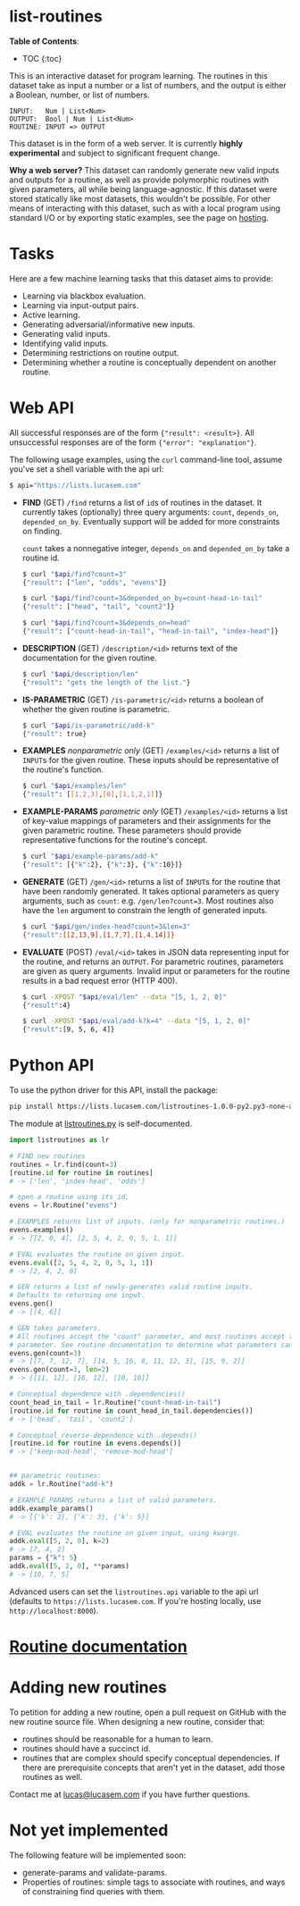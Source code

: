 # list-routines

**Table of Contents**:
* TOC
{:toc}

This is an interactive dataset for program learning. The routines in this
dataset take as input a number or a list of numbers, and the output is
either a Boolean, number, or list of numbers.

```
INPUT:   Num | List<Num>
OUTPUT:  Bool | Num | List<Num>
ROUTINE: INPUT => OUTPUT
```

This dataset is in the form of a web server. It is currently **highly
experimental** and subject to significant frequent change.

**Why a web server?** This dataset can randomly generate new valid inputs
and outputs for a routine, as well as provide polymorphic routines with
given parameters, all while being language-agnostic. If this dataset were
stored statically like most datasets, this wouldn't be possible. For other
means of interacting with this dataset, such as with a local program using
standard I/O or by exporting static examples, see the page on
[hosting](hosting).

# Tasks

Here are a few machine learning tasks that this dataset aims to provide:
- Learning via blackbox evaluation.
- Learning via input-output pairs.
- Active learning.
- Generating adversarial/informative new inputs.
- Generating valid inputs.
- Identifying valid inputs.
- Determining restrictions on routine output.
- Determining whether a routine is conceptually dependent on another routine.

# Web API

All successful responses are of the form `{"result": <result>}`. All
unsuccessful responses are of the form `{"error": "explanation"}`.

The following usage examples, using the `curl` command-line tool, assume
you've set a shell variable with the api url:

```bash
$ api="https://lists.lucasem.com"
```

- **FIND** (GET) `/find` returns a list of `id`s of routines in the dataset.
  It currently takes (optionally) three query arguments: `count`,
  `depends_on`, `depended_on_by`. Eventually support will be added for more
  constraints on finding.

  `count` takes a nonnegative integer, `depends_on` and `depended_on_by`
  take a routine id.

  ```bash
  $ curl "$api/find?count=3"
  {"result": ["len", "odds", "evens"]}

  $ curl "$api/find?count=3&depended_on_by=count-head-in-tail"
  {"result": ["head", "tail", "count2"]}

  $ curl "$api/find?count=3&depends_on=head"
  {"result": ["count-head-in-tail", "head-in-tail", "index-head"]}
  ```
- **DESCRIPTION** (GET) `/description/<id>` returns text of the
  documentation for the given routine.

  ```bash
  $ curl "$api/description/len"
  {"result": "gets the length of the list."}
  ```
- **IS-PARAMETRIC** (GET) `/is-parametric/<id>` returns a boolean of whether
  the given routine is parametric.

  ```bash
  $ curl "$api/is-parametric/add-k"
  {"result": true}
  ```
- **EXAMPLES** _nonparametric only_ (GET) `/examples/<id>` returns a list of
  `INPUT`s for the given routine. These inputs should be representative of
  the routine's function.

  ```bash
  $ curl "$api/examples/len"
  {"result": [[1,2,3],[0],[1,1,2,1]]}
  ```
- **EXAMPLE-PARAMS** _parametric only_ (GET) `/examples/<id>` returns a list
  of key-value mappings of parameters and their assignments for the given
  parametric routine. These parameters should provide representative
  functions for the routine's concept.

  ```bash
  $ curl "$api/example-params/add-k"
  {"result": [{"k":2}, {"k":3}, {"k":10}]}
  ```
- **GENERATE** (GET) `/gen/<id>` returns a list of `INPUT`s for the routine
  that have been randomly generated. It takes optional parameters as query
  arguments, such as `count`: e.g. `/gen/len?count=3`. Most routines also
  have the `len` argument to constrain the length of generated inputs.

  ```bash
  $ curl "$api/gen/index-head?count=3&len=3"
  {"result":[[2,13,9],[1,7,7],[1,4,14]]}
  ```
- **EVALUATE** (POST) `/eval/<id>` takes in JSON data representing input for
  the routine, and returns an `OUTPUT`. For parametric routines, parameters
  are given as query arguments. Invalid input or parameters for the routine
  results in a bad request error (HTTP 400).

  ```bash
  $ curl -XPOST "$api/eval/len" --data "[5, 1, 2, 0]"
  {"result":4}

  $ curl -XPOST "$api/eval/add-k?k=4" --data "[5, 1, 2, 0]"
  {"result":[9, 5, 6, 4]}
  ```

# Python API

To use the python driver for this API, install the package:
```sh
pip install https://lists.lucasem.com/listroutines-1.0.0-py2.py3-none-any.whl
```

The module at
[listroutines.py](https://github.com/lucasem/list-routines/blob/master/py/listroutines.py)
is self-documented.


```python
import listroutines as lr

# FIND new routines
routines = lr.find(count=3)
[routine.id for routine in routines]
# -> ['len', 'index-head', 'odds']

# open a routine using its id.
evens = lr.Routine("evens")

# EXAMPLES returns list of inputs. (only for nonparametric routines.)
evens.examples()
# -> [[2, 0, 4], [2, 5, 4, 2, 0, 5, 1, 1]]

# EVAL evaluates the routine on given input.
evens.eval([2, 5, 4, 2, 0, 5, 1, 1])
# -> [2, 4, 2, 0]

# GEN returns a list of newly-generates valid routine inputs.
# Defaults to returning one input.
evens.gen()
# -> [[4, 6]]

# GEN takes parameters.
# All routines accept the "count" parameter, and most routines accept the "len"
# parameter. See routine documentation to determine what parameters can be used.
evens.gen(count=3)
# -> [[7, 7, 12, 7], [14, 5, 16, 8, 11, 12, 3], [15, 9, 2]]
evens.gen(count=3, len=2)
# -> [[11, 12], [16, 12], [10, 10]]

# Conceptual dependence with .dependencies()
count_head_in_tail = lr.Routine("count-head-in-tail")
[routine.id for routine in count_head_in_tail.dependencies()]
# -> ['head', 'tail', 'count2']

# Conceptual reverse-dependence with .depends()
[routine.id for routine in evens.depends()]
# -> ['keep-mod-head', 'remove-mod-head']


## parametric routines:
addk = lr.Routine("add-k")

# EXAMPLE_PARAMS returns a list of valid parameters.
addk.example_params()
# -> [{'k': 2}, {'k': 3}, {'k': 5}]

# EVAL evaluates the routine on given input, using kwargs.
addk.eval([5, 2, 0], k=2)
# -> [7, 4, 2]
params = {"k": 5}
addk.eval([5, 2, 0], **params)
# -> [10, 7, 5]
```

Advanced users can set the `listroutines.api` variable to the api url
(defaults to `https://lists.lucasem.com`. If you're hosting locally, use
`http://localhost:8000`).

# [Routine documentation](routines)

# Adding new routines

To petition for adding a new routine, open a pull request on GitHub with the
new routine source file. When designing a new routine, consider that:
- routines should be reasonable for a human to learn.
- routines should have a succinct id.
- routines that are complex should specify conceptual dependencies. If
  there are prerequisite concepts that aren't yet in the dataset, add those
  routines as well.

Contact me at [lucas@lucasem.com](mailto:lucas@lucasem.com) if you have
further questions.

# Not yet implemented

The following feature will be implemented soon:
- generate-params and validate-params.
- Properties of routines: simple tags to associate with routines, and ways
  of constraining find queries with them.
